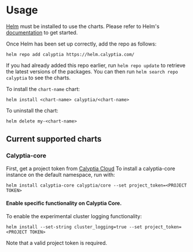 # Usage

[Helm](https://helm.sh) must be installed to use the charts.  Please refer to
Helm's [documentation](https://helm.sh/docs) to get started.

Once Helm has been set up correctly, add the repo as follows:

    helm repo add calyptia https://helm.calyptia.com/
  
If you had already added this repo earlier, run `helm repo update` to retrieve
the latest versions of the packages.  You can then run `helm search repo
calyptia` to see the charts.

To install the `chart-name` chart:

```shell
helm install <chart-name> calyptia/<chart-name>
```

To uninstall the chart:

    helm delete my-<chart-name>
    
## Current supported charts

### Calyptia-core

First, get a project token from [Calyptia Cloud](https://cloud.calyptia.com/)
To install a calyptia-core instance on the default namespace, run with:

```
helm install calyptia-core calyptia/core --set project_token=<PROJECT TOKEN>
```
#### Enable specific functionality on Calyptia Core.

To enable the experimental cluster logging functionality:

```shell
helm install --set-string cluster_logging=true --set project_token=<PROJECT TOKEN>
```

Note that a valid project token is required.
